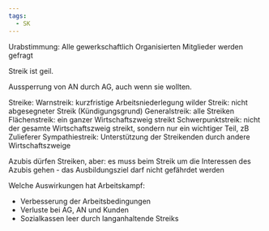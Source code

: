 ```yaml
---
tags:
  - SK
---
```

Urabstimmung: Alle gewerkschaftlich Organisierten Mitglieder werden gefragt

Streik ist geil.

Aussperrung von AN durch AG, auch wenn sie wollten.



Streike: 
Warnstreik: kurzfristige Arbeitsniederlegung 
wilder Streik: nicht abgesegneter Streik (Kündigungsgrund)
Generalstreik: alle Streiken
Flächenstreik: ein ganzer Wirtschaftszweig streikt
Schwerpunktstreik: nicht der gesamte Wirtschaftszweig streikt, sondern nur ein wichtiger Teil, zB Zulieferer
Sympathiestreik: Unterstützung der Streikenden durch andere Wirtschaftszweige

Azubis dürfen Streiken, aber: es muss beim Streik um die Interessen des Azubis gehen
						- das Ausbildungsziel darf nicht gefährdet werden

Welche Auswirkungen hat Arbeitskampf: 
- Verbesserung der Arbeitsbedingungen
- Verluste bei AG, AN und Kunden
- Sozialkassen leer durch langanhaltende Streiks